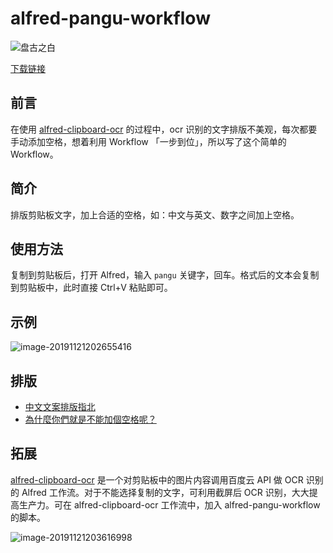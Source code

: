 # alfred-pangu-workflow

![盘古之白](https://tva1.sinaimg.cn/large/006y8mN6ly1g95xl43qg2j303l03lq2v.jpg)

[下载链接](https://github.com/DeppWang/alfred-pangu-workflow/releases/download/v1.0/pangu.alfredworkflow)

## 前言

在使用 [alfred-clipboard-ocr](https://github.com/oott123/alfred-clipboard-ocr) 的过程中，ocr 识别的文字排版不美观，每次都要手动添加空格，想着利用 Workflow 「一步到位」，所以写了这个简单的 Workflow。

## 简介

排版剪贴板文字，加上合适的空格，如：中文与英文、数字之间加上空格。

## 使用方法

复制到剪贴板后，打开 Alfred，输入 `pangu` 关键字，回车。格式后的文本会复制到剪贴板中，此时直接 Ctrl+V 粘贴即可。

## 示例

![image-20191121202655416](https://tva1.sinaimg.cn/large/006y8mN6ly1g95xmme437j30zy09stc3.jpg)

## 排版

- [中文文案排版指北](https://github.com/sparanoid/chinese-copywriting-guidelines)
- [為什麼你們就是不能加個空格呢？](https://github.com/vinta/pangu.js)

## 拓展

[alfred-clipboard-ocr](https://github.com/oott123/alfred-clipboard-ocr) 是一个对剪贴板中的图片内容调用百度云 API 做 OCR 识别的 Alfred 工作流。对于不能选择复制的文字，可利用截屏后 OCR 识别，大大提高生产力。可在 alfred-clipboard-ocr 工作流中，加入 alfred-pangu-workflow 的脚本。

![image-20191121203616998](https://tva1.sinaimg.cn/large/006y8mN6ly1g95xwd8pbsj313608y77v.jpg)